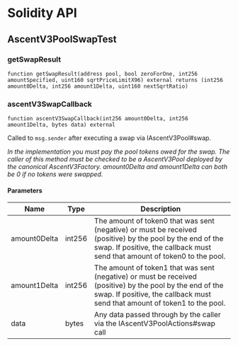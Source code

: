 # Solidity API

## AscentV3PoolSwapTest

### getSwapResult

```solidity
function getSwapResult(address pool, bool zeroForOne, int256 amountSpecified, uint160 sqrtPriceLimitX96) external returns (int256 amount0Delta, int256 amount1Delta, uint160 nextSqrtRatio)
```

### ascentV3SwapCallback

```solidity
function ascentV3SwapCallback(int256 amount0Delta, int256 amount1Delta, bytes data) external
```

Called to `msg.sender` after executing a swap via IAscentV3Pool#swap.

_In the implementation you must pay the pool tokens owed for the swap.
The caller of this method must be checked to be a AscentV3Pool deployed by the canonical AscentV3Factory.
amount0Delta and amount1Delta can both be 0 if no tokens were swapped._

#### Parameters

| Name | Type | Description |
| ---- | ---- | ----------- |
| amount0Delta | int256 | The amount of token0 that was sent (negative) or must be received (positive) by the pool by the end of the swap. If positive, the callback must send that amount of token0 to the pool. |
| amount1Delta | int256 | The amount of token1 that was sent (negative) or must be received (positive) by the pool by the end of the swap. If positive, the callback must send that amount of token1 to the pool. |
| data | bytes | Any data passed through by the caller via the IAscentV3PoolActions#swap call |

